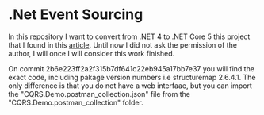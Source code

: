 # .Net Event Sourcing

In this repository I want to convert from .NET 4 to .NET Core 5 this project that I found in this [article](https://www.codeproject.com/Articles/555855/Introduction-to-CQRS). Until now I did not ask the permission of the author, I will once I will consider this work finished.

On commit 2b6e223ff2a2f315b7df641c22eb945a17bb7e37 you will find the exact code, including pakage version numbers i.e structuremap 2.6.4.1. The only difference is that you do not have a web interfaae, but you can import the "CQRS.Demo.postman_collection.json" file from the "CQRS.Demo.postman_collection" folder.
